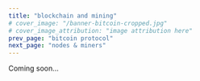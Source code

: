 ```yaml
---
title: "blockchain and mining"
# cover_image: "/banner-bitcoin-cropped.jpg"
# cover_image_attribution: "image attribution here"
prev_page: "bitcoin protocol"
next_page: "nodes & miners"
---
```


Coming soon...
